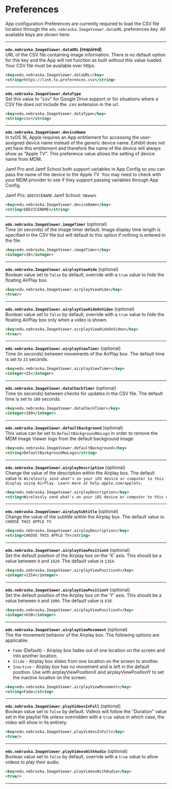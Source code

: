 <h1>Preferences</h1>

App configuration Preferences are currently required to load the CSV file location through the `edu.nebraska.ImageViewer.dataURL` preferences key. All available keys are shown here:
***
**`edu.nebraska.ImageViewer.dataURL` (required)** <br />
URL of the CSV file containing image information. There is no default option for this key and the App will not function as built without this value loaded. Your CSV file must be available over https.
```xml
<key>edu.nebraska.ImageViewer.dataURL</key>
<string>https://link.to.preferences.csv</string>
```
***
**`edu.nebraska.ImageViewer.dataType`**  <br />
Set this value to "csv" for Google Drive support or for situations where a CSV file does not include the .csv extension in the url.

```xml
<key>edu.nebraska.ImageViewer.dataType</key>
<string>csv</string>
```
***
**`edu.nebraska.ImageViewer.deviceName`** <br />
In tvOS 16, Apple requires an App entitlement for accessing the user-assigned device name instead of the generic device name. Exhibit does not yet have this entitlement and therefore the name of the device will always show as "Apple TV". This preference value allows the setting of device name from MDM.

Jamf Pro and Jamf School both support variables in App Config so you can pass the name of the device to the Apple TV. You may need to check with your MDM provider to see if they support passing variables through App Config.

Jamf Pro: `$DEVICENAME`
Jamf School: `%Name%`
```xml
<key>edu.nebraska.ImageViewer.deviceName</key>
<string>$DEVICENAME</string>
```
***

**`edu.nebraska.ImageViewer.imageTimer`** (optional) <br />
Time (in seconds) of the image timer default. Image display time length is specified in the CSV file but will default to this option if nothing is entered in the file. <br />
```xml
<key>edu.nebraska.ImageViewer.imageTimer</key>
<integer>10</integer>
```
***

**`edu.nebraska.ImageViewer.airplayViewHide`** (optional) <br />
Boolean value set to `false` by default, override with a `true` value to hide the floating AirPlay box. <br />
```xml
<key>edu.nebraska.ImageViewer.airplayViewHide</key>
<true/>
```
***

**`edu.nebraska.ImageViewer.airplayViewHideOnVideo`** (optional) <br />
Boolean value set to `false` by default, override with a `true` value to hide the floating AirPlay box only when a video is shown. <br />
```xml
<key>edu.nebraska.ImageViewer.airplayViewHideOnVideo</key>
<true/>
```
***

**`edu.nebraska.ImageViewer.airplayViewTimer`** (optional) <br />
Time (in seconds) between movements of the AirPlay box. The default time is set to `33` seconds. <br />
```xml
<key>edu.nebraska.ImageViewer.airplayViewTimer</key>
<integer>25</integer>
```
***

**`edu.nebraska.ImageViewer.dataCheckTimer`** (optional) <br />
Time (in seconds) between checks for updates in the CSV file. The default time is set to `180` seconds. <br />
```xml
<key>edu.nebraska.ImageViewer.dataCheckTimer</key>
<integer>180</integer>
```
***

**`edu.nebraska.ImageViewer.defaultBackground`** (optional) <br />
This value can be set to `DefaultBackgroundNoLogo` in order to remove the MDM Image Viewer logo from the default background image. <br />
```xml
<key>edu.nebraska.ImageViewer.defaultBackground</key>
<string>DefaultBackgroundNoLogo</string>
```
***

**`edu.nebraska.ImageViewer.airplayDescription`** (optional) <br />
Change the value of the description within the Airplay box. The default value is: `Wirelessly send what's on your iOS device or computer to this display using AirPlay. Learn more at help.apple.com/appletv.`  <br />
```xml
<key>edu.nebraska.ImageViewer.airplayDescription</key>
<string>Wirelessly send what's on your iOS device or computer to this display using AirPlay. Learn more at help.apple.com/appletv.</string>
```
***

**`edu.nebraska.ImageViewer.airplaySubtitle`** (optional) <br />
Change the value of the subtitle within the Airplay box. The default value is: `CHOOSE THIS APPLE TV`  <br />
```xml
<key>edu.nebraska.ImageViewer.airplayDescription</key>
<string>CHOOSE THIS APPLE TV</string>
```
***

**`edu.nebraska.ImageViewer.airplayViewPositionX`** (optional) <br />
Set the default position of the Airplay box on the 'X' axis. This should be a value between `0` and `1920`. The default value is `1354`.  <br />
```xml
<key>edu.nebraska.ImageViewer.airplayViewPositionX</key>
<integer>1354</integer>
```
***

**`edu.nebraska.ImageViewer.airplayViewPositionY`** (optional) <br />
Set the default position of the Airplay box on the 'Y' axis. This should be a value between `0` and `1080`. The default value is `638`.  <br />
```xml
<key>edu.nebraska.ImageViewer.airplayViewPositionY</key>
<integer>638</integer>
```
***

**`edu.nebraska.ImageViewer.airplayViewMovement`** (optional) <br />
The the movement behavior of the Airplay box. The following options are applicable:  <br />
* `Fade` (Default) - Airiplay box fades out of one location on the screen and into another location.
* `Slide` - Airplay box slides from one location on the screen to another.
* `Inactive` - Airplay box has no movement and is left in the default position. Use with airplayViewPositionX and airplayViewPositionY to set the inactive locaiton on the screen.
```xml
<key>edu.nebraska.ImageViewer.airplayViewMovement</key>
<string>Fade</string>
```
***

**`edu.nebraska.ImageViewer.playVideosInFull`** (optional) <br />
Boolean value set to `false` by default. Videos will follow the "Duration" value set in the playlist file unless overridden with a `true` value in which case, the video will show in its entirety. <br />
```xml
<key>edu.nebraska.ImageViewer.playVideosInFull</key>
<true/>
```
***

**`edu.nebraska.ImageViewer.playVideosWithAudio`** (optional) <br />
Boolean value set to `false` by default, override with a `true` value to allow videos to play their audio. <br />
```xml
<key>edu.nebraska.ImageViewer.playVideosWithAudio</key>
<true/>
```
***
